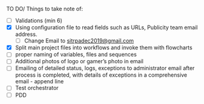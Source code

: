  TO DO/ Things to take note of:
 - [ ] Validations (min 6)
 - [x] Using configuration file to read fields such as URLs, Publicity team email address.
	- [ ] Change Email to sitrpadec2019@gmail.com
 - [x] Split main project files into workflows and invoke them with flowcharts
 - [ ] proper naming of variables, files and sequences
 - [ ] Additional photos of logo or gamer’s photo in email
 - [ ] Emailing of detailed status, logs, exceptions to administrator email after process is completed, with details of exceptions in a comprehensive email - append line
 - [ ] Test orchestrator 
 - [ ] PDD